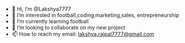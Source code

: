 - 👋 Hi, I’m @Lakshya7777
- 👀 I’m interested in football,coding,marketing,sales, entrepreneurship
- 🌱 I’m currently learning football
- 💞️ I’m looking to collaborate on my new project
- 📫 How to reach my email: lakshya.rajpal7777@gmail.com

<!---
Lakshya7777/Lakshya7777 is a ✨ special ✨ repository because its `README.md` (this file) appears on your GitHub profile.
You can click the Preview link to take a look at your changes.
--->
